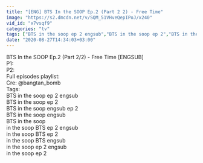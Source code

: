 ```yaml
---
title: "[ENG] BTS In the SOOP Ep.2 (Part 2 2) - Free Time"
image: "https://s2.dmcdn.net/v/SQM_51VHveQepIPoJ/x240"
vid_id: "x7vsqf9"
categories: "tv"
tags: ["BTS in the soop ep 2 engsub","BTS in the soop ep 2","BTS in the soop engsub ep 2"]
date: "2020-08-27T14:34:03+03:00"
---
```

BTS In the SOOP Ep.2 (Part 2/2) - Free Time [ENGSUB]  <br>P1:   <br>P2:   <br>Full episodes playlist:   <br>Cre: @bangtan_bomb  <br>Tags:  <br>BTS in the soop ep 2 engsub  <br>BTS in the soop ep 2  <br>BTS in the soop engsub ep 2  <br>BTS in the soop engsub  <br>BTS in the soop  <br>in the soop BTS ep 2 engsub  <br>in the soop BTS ep 2  <br>in the soop BTS engsub  <br>in the soop ep 2 engsub  <br>in the soop ep 2
